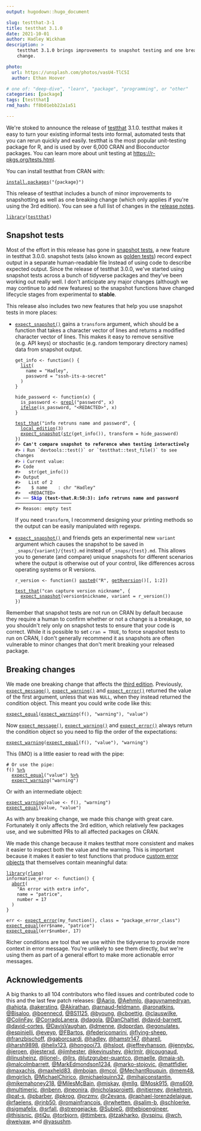 ```yaml
---
output: hugodown::hugo_document

slug: testthat-3-1
title: testthat 3.1.0
date: 2021-10-01
author: Hadley Wickham
description: >
    testthat 3.1.0 brings improvements to snapshot testing and one breaking
    change.

photo:
  url: https://unsplash.com/photos/vasU4-TlC5I
  author: Ethan Hoover

# one of: "deep-dive", "learn", "package", "programming", or "other"
categories: [package] 
tags: [testthat]
rmd_hash: ff8b01ebb22a1a51

---
```


<!--
TODO:
* [x] Look over / edit the post's title in the yaml
* [x] Edit (or delete) the description; note this appears in the Twitter card
* [x] Pick category and tags (see existing with [`hugodown::tidy_show_meta()`](https://rdrr.io/pkg/hugodown/man/use_tidy_post.html))
* [x] Find photo & update yaml metadata
* [x] Create `thumbnail-sq.jpg`; height and width should be equal
* [x] Create `thumbnail-wd.jpg`; width should be >5x height
* [x] [`hugodown::use_tidy_thumbnails()`](https://rdrr.io/pkg/hugodown/man/use_tidy_post.html)
* [x] Add intro sentence, e.g. the standard tagline for the package
* [x] [`usethis::use_tidy_thanks()`](https://usethis.r-lib.org/reference/use_tidy_thanks.html)
-->

We're stoked to announce the release of [testthat](http://testthat.r-lib.org/) 3.1.0. testthat makes it easy to turn your existing informal tests into formal, automated tests that you can rerun quickly and easily. testthat is the most popular unit-testing package for R, and is used by over 6,000 CRAN and Bioconductor packages. You can learn more about unit testing at <https://r-pkgs.org/tests.html>.

You can install testthat from CRAN with:

<div class="highlight">

<pre class='chroma'><code class='language-r' data-lang='r'><span class='nf'><a href='https://rdrr.io/r/utils/install.packages.html'>install.packages</a></span><span class='o'>(</span><span class='s'>"&#123;package&#125;"</span><span class='o'>)</span></code></pre>

</div>

This release of testthat includes a bunch of minor improvements to snapshotting as well as one breaking change (which only applies if you're using the 3rd edition). You can see a full list of changes in the [release notes](https://github.com/r-lib/testthat/blob/master/NEWS.md).

<div class="highlight">

<pre class='chroma'><code class='language-r' data-lang='r'><span class='kr'><a href='https://rdrr.io/r/base/library.html'>library</a></span><span class='o'>(</span><span class='nv'><a href='https://testthat.r-lib.org'>testthat</a></span><span class='o'>)</span></code></pre>

</div>

## Snapshot tests

Most of the effort in this release has gone in [snapshot tests](https://testthat.r-lib.org/articles/snapshotting.html), a new feature in testthat 3.0.0. snapshot tests (also known as [golden tests](https://ro-che.info/articles/2017-12-04-golden-tests)) record expect output in a separate human-readable file Instead of using code to describe expected output. Since the release of testthat 3.0.0, we've started using snapshot tests across a bunch of tidyverse packages and they've been working out really well. I don't anticipate any major changes (although we may continue to add new features) so the snapshot functions have changed lifecycle stages from experimental to **stable**.

This release also includes two new features that help you use snapshot tests in more places:

-   [`expect_snapshot()`](https://testthat.r-lib.org/reference/expect_snapshot.html) gains a `transform` argument, which should be a function that takes a character vector of lines and returns a modified character vector of lines. This makes it easy to remove sensitive (e.g. API keys) or stochastic (e.g. random temporary directory names) data from snapshot output.

    <div class="highlight">

    <pre class='chroma'><code class='language-r' data-lang='r'><span class='nv'>get_info</span> <span class='o'>&lt;-</span> <span class='kr'>function</span><span class='o'>(</span><span class='o'>)</span> <span class='o'>&#123;</span>
      <span class='nf'><a href='https://rdrr.io/r/base/list.html'>list</a></span><span class='o'>(</span>
        name <span class='o'>=</span> <span class='s'>"Hadley"</span>, 
        password <span class='o'>=</span> <span class='s'>"sssh-its-a-secret"</span>
      <span class='o'>)</span>
    <span class='o'>&#125;</span>

    <span class='nv'>hide_password</span> <span class='o'>&lt;-</span> <span class='kr'>function</span><span class='o'>(</span><span class='nv'>x</span><span class='o'>)</span> <span class='o'>&#123;</span>
      <span class='nv'>is_password</span> <span class='o'>&lt;-</span> <span class='nf'><a href='https://rdrr.io/r/base/grep.html'>grepl</a></span><span class='o'>(</span><span class='s'>"password"</span>, <span class='nv'>x</span><span class='o'>)</span>
      <span class='nf'><a href='https://rdrr.io/r/base/ifelse.html'>ifelse</a></span><span class='o'>(</span><span class='nv'>is_password</span>, <span class='s'>"&lt;REDACTED&gt;"</span>, <span class='nv'>x</span><span class='o'>)</span>
    <span class='o'>&#125;</span>

    <span class='nf'><a href='https://testthat.r-lib.org/reference/test_that.html'>test_that</a></span><span class='o'>(</span><span class='s'>"info retruns name and password"</span>, <span class='o'>&#123;</span>
      <span class='nf'><a href='https://testthat.r-lib.org/reference/local_edition.html'>local_edition</a></span><span class='o'>(</span><span class='m'>3</span><span class='o'>)</span>
      <span class='nf'><a href='https://testthat.r-lib.org/reference/expect_snapshot.html'>expect_snapshot</a></span><span class='o'>(</span><span class='nf'><a href='https://rdrr.io/r/utils/str.html'>str</a></span><span class='o'>(</span><span class='nf'>get_info</span><span class='o'>(</span><span class='o'>)</span><span class='o'>)</span>, transform <span class='o'>=</span> <span class='nv'>hide_password</span><span class='o'>)</span>
    <span class='o'>&#125;</span><span class='o'>)</span>
    <span class='c'>#&gt; <span style='font-weight: bold;'>Can't compare snapshot to reference when testing interactively</span></span>
    <span class='c'>#&gt; <span style='color: #0000BB;'>ℹ</span> Run `devtools::test()` or `testthat::test_file()` to see changes</span>
    <span class='c'>#&gt; <span style='color: #0000BB;'>ℹ</span> Current value:</span>
    <span class='c'>#&gt; Code</span>
    <span class='c'>#&gt;   str(get_info())</span>
    <span class='c'>#&gt; Output</span>
    <span class='c'>#&gt;   List of 2</span>
    <span class='c'>#&gt;    $ name    : chr "Hadley"</span>
    <span class='c'>#&gt;   &lt;REDACTED&gt;</span>
    <span class='c'>#&gt; ── <span style='color: #0000BB; font-weight: bold;'>Skip</span><span style='font-weight: bold;'> (test-that.R:50:3): info retruns name and password</span> ─────────────────────</span>
    <span class='c'>#&gt; Reason: empty test</span></code></pre>

    </div>

    If you need `transform`, I recommend designing your printing methods so the output can be easily manipulated with regexps.

-   [`expect_snapshot()`](https://testthat.r-lib.org/reference/expect_snapshot.html) and friends gets an experimental new `variant` argument which causes the snapshot to be saved in `_snaps/{variant}/{test}.md` instead of `_snaps/{test}.md`. This allows you to generate (and compare) unique snapshots for different scenarios where the output is otherwise out of your control, like differences across operating systems or R versions.

    <div class="highlight">

    <pre class='chroma'><code class='language-r' data-lang='r'><span class='nv'>r_version</span> <span class='o'>&lt;-</span> <span class='kr'>function</span><span class='o'>(</span><span class='o'>)</span> <span class='nf'><a href='https://rdrr.io/r/base/paste.html'>paste0</a></span><span class='o'>(</span><span class='s'>"R"</span>, <span class='nf'><a href='https://rdrr.io/r/base/numeric_version.html'>getRversion</a></span><span class='o'>(</span><span class='o'>)</span><span class='o'>[</span>, <span class='m'>1</span><span class='o'>:</span><span class='m'>2</span><span class='o'>]</span><span class='o'>)</span>

    <span class='nf'><a href='https://testthat.r-lib.org/reference/test_that.html'>test_that</a></span><span class='o'>(</span><span class='s'>"can capture version nickname"</span>, <span class='o'>&#123;</span>
      <span class='nf'><a href='https://testthat.r-lib.org/reference/expect_snapshot.html'>expect_snapshot</a></span><span class='o'>(</span><span class='nv'>version</span><span class='o'>$</span><span class='nv'>nickname</span>, variant <span class='o'>=</span> <span class='nf'>r_version</span><span class='o'>(</span><span class='o'>)</span><span class='o'>)</span>
    <span class='o'>&#125;</span><span class='o'>)</span></code></pre>

    </div>

Remember that snapshot tests are not run on CRAN by default because they require a human to confirm whether or not a change is a breakage, so you shouldn't rely only on snapshot tests to ensure that your code is correct. While it is possible to set `cran = TRUE`, to force snapshot tests to run on CRAN, I don't generally recommend it as snapshots are often vulnerable to minor changes that don't merit breaking your released package.

## Breaking changes

We made one breaking change that affects the [third edition](https://testthat.r-lib.org/articles/third-edition.html). Previously, [`expect_message()`](https://testthat.r-lib.org/reference/expect_error.html), [`expect_warning()`](https://testthat.r-lib.org/reference/expect_error.html) and [`expect_error()`](https://testthat.r-lib.org/reference/expect_error.html) returned the value of the first argument, unless that was `NULL`, when they instead returned the condition object. This meant you could write code like this:

<div class="highlight">

<pre class='chroma'><code class='language-r' data-lang='r'><span class='nf'><a href='https://testthat.r-lib.org/reference/equality-expectations.html'>expect_equal</a></span><span class='o'>(</span><span class='nf'><a href='https://testthat.r-lib.org/reference/expect_error.html'>expect_warning</a></span><span class='o'>(</span><span class='nf'>f</span><span class='o'>(</span><span class='o'>)</span>, <span class='s'>"warning"</span><span class='o'>)</span>, <span class='s'>"value"</span><span class='o'>)</span></code></pre>

</div>

Now [`expect_message()`](https://testthat.r-lib.org/reference/expect_error.html), [`expect_warning()`](https://testthat.r-lib.org/reference/expect_error.html) and [`expect_error()`](https://testthat.r-lib.org/reference/expect_error.html) always return the condition object so you need to flip the order of the expectations:

<div class="highlight">

<pre class='chroma'><code class='language-r' data-lang='r'><span class='nf'><a href='https://testthat.r-lib.org/reference/expect_error.html'>expect_warning</a></span><span class='o'>(</span><span class='nf'><a href='https://testthat.r-lib.org/reference/equality-expectations.html'>expect_equal</a></span><span class='o'>(</span><span class='nf'>f</span><span class='o'>(</span><span class='o'>)</span>, <span class='s'>"value"</span><span class='o'>)</span>, <span class='s'>"warning"</span><span class='o'>)</span></code></pre>

</div>

This (IMO) is a little easier to read with the pipe:

<div class="highlight">

<pre class='chroma'><code class='language-r' data-lang='r'><span class='c'># Or use the pipe:</span>
<span class='nf'>f</span><span class='o'>(</span><span class='o'>)</span> <span class='o'><a href='https://magrittr.tidyverse.org/reference/pipe.html'>%&gt;%</a></span> 
  <span class='nf'><a href='https://testthat.r-lib.org/reference/equality-expectations.html'>expect_equal</a></span><span class='o'>(</span><span class='s'>"value"</span><span class='o'>)</span> <span class='o'><a href='https://magrittr.tidyverse.org/reference/pipe.html'>%&gt;%</a></span> 
  <span class='nf'><a href='https://testthat.r-lib.org/reference/expect_error.html'>expect_warning</a></span><span class='o'>(</span><span class='s'>"warning"</span><span class='o'>)</span></code></pre>

</div>

Or with an intermediate object:

<div class="highlight">

<pre class='chroma'><code class='language-r' data-lang='r'><span class='nf'><a href='https://testthat.r-lib.org/reference/expect_error.html'>expect_warning</a></span><span class='o'>(</span><span class='nv'>value</span> <span class='o'>&lt;-</span> <span class='nf'>f</span><span class='o'>(</span><span class='o'>)</span>, <span class='s'>"warning"</span><span class='o'>)</span>
<span class='nf'><a href='https://testthat.r-lib.org/reference/equality-expectations.html'>expect_equal</a></span><span class='o'>(</span><span class='nv'>value</span>, <span class='s'>"value"</span><span class='o'>)</span></code></pre>

</div>

As with any breaking change, we made this change with great care. Fortunately it only affects the 3rd edition, which relatively few packages use, and we submitted PRs to all affected packages on CRAN.

We made this change because it makes testthat more consistent and makes it easier to inspect both the value and the warning. This is important because it makes it easier to test functions that produce [custom error objects](https://adv-r.hadley.nz/conditions.html#custom-conditions) that themselves contain meaningful data:

<div class="highlight">

<pre class='chroma'><code class='language-r' data-lang='r'><span class='kr'><a href='https://rdrr.io/r/base/library.html'>library</a></span><span class='o'>(</span><span class='nv'><a href='https://rlang.r-lib.org'>rlang</a></span><span class='o'>)</span>
<span class='nv'>informative_error</span> <span class='o'>&lt;-</span> <span class='kr'>function</span><span class='o'>(</span><span class='o'>)</span> <span class='o'>&#123;</span>
  <span class='nf'><a href='https://rlang.r-lib.org/reference/abort.html'>abort</a></span><span class='o'>(</span>
    <span class='s'>"An error with extra info"</span>,
    name <span class='o'>=</span> <span class='s'>"patrice"</span>,
    number <span class='o'>=</span> <span class='m'>17</span>
  <span class='o'>)</span>
<span class='o'>&#125;</span>

<span class='nv'>err</span> <span class='o'>&lt;-</span> <span class='nf'><a href='https://testthat.r-lib.org/reference/expect_error.html'>expect_error</a></span><span class='o'>(</span><span class='nf'>my_function</span><span class='o'>(</span><span class='o'>)</span>, class <span class='o'>=</span> <span class='s'>"package_error_class"</span><span class='o'>)</span>
<span class='nf'><a href='https://testthat.r-lib.org/reference/equality-expectations.html'>expect_equal</a></span><span class='o'>(</span><span class='nv'>err</span><span class='o'>$</span><span class='nv'>name</span>, <span class='s'>"patrice"</span><span class='o'>)</span>
<span class='nf'><a href='https://testthat.r-lib.org/reference/equality-expectations.html'>expect_equal</a></span><span class='o'>(</span><span class='nv'>err</span><span class='o'>$</span><span class='nv'>number</span>, <span class='m'>17</span><span class='o'>)</span></code></pre>

</div>

Richer conditions are tool that we use within the tidyverse to provide more context in error message. You're unlikely to see them directly, but we're using them as part of a general effort to make more actionable error messages.

## Acknowledgements

A big thanks to all 104 contributors who filed issues and contributed code to this and the last few patch releases: [@Aariq](https://github.com/Aariq), [@Aehmlo](https://github.com/Aehmlo), [@aguynamedryan](https://github.com/aguynamedryan), [@ahjota](https://github.com/ahjota), [@akersting](https://github.com/akersting), [@Akirathan](https://github.com/Akirathan), [@arnaud-feldmann](https://github.com/arnaud-feldmann), [@aronatkins](https://github.com/aronatkins), [@Bisaloo](https://github.com/Bisaloo), [@boennecd](https://github.com/boennecd), [@BS1125](https://github.com/BS1125), [@byoung](https://github.com/byoung), [@cboettig](https://github.com/cboettig), [@clauswilke](https://github.com/clauswilke), [@ColinFay](https://github.com/ColinFay), [@CorradoLanera](https://github.com/CorradoLanera), [@dagola](https://github.com/dagola), [@DanChaltiel](https://github.com/DanChaltiel), [@david-barnett](https://github.com/david-barnett), [@david-cortes](https://github.com/david-cortes), [@DavisVaughan](https://github.com/DavisVaughan), [@dmenne](https://github.com/dmenne), [@dpprdan](https://github.com/dpprdan), [@egonulates](https://github.com/egonulates), [@espinielli](https://github.com/espinielli), [@eveyp](https://github.com/eveyp), [@FBartos](https://github.com/FBartos), [@federicomarini](https://github.com/federicomarini), [@flying-sheep](https://github.com/flying-sheep), [@franzbischoff](https://github.com/franzbischoff), [@gaborcsardi](https://github.com/gaborcsardi), [@hadley](https://github.com/hadley), [@hamstr147](https://github.com/hamstr147), [@harell](https://github.com/harell), [@harsh9898](https://github.com/harsh9898), [@helix123](https://github.com/helix123), [@hongooi73](https://github.com/hongooi73), [@hsloot](https://github.com/hsloot), [@jeffreyhanson](https://github.com/jeffreyhanson), [@jennybc](https://github.com/jennybc), [@jeroen](https://github.com/jeroen), [@jesterxd](https://github.com/jesterxd), [@jimhester](https://github.com/jimhester), [@kevinushey](https://github.com/kevinushey), [@krlmlr](https://github.com/krlmlr), [@lcougnaud](https://github.com/lcougnaud), [@linusheinz](https://github.com/linusheinz), [@lionel-](https://github.com/lionel-), [@llrs](https://github.com/llrs), [@lutzgruber-quantco](https://github.com/lutzgruber-quantco), [@maelle](https://github.com/maelle), [@maia-sh](https://github.com/maia-sh), [@malcolmbarrett](https://github.com/malcolmbarrett), [@MarkEdmondson1234](https://github.com/MarkEdmondson1234), [@marko-stojovic](https://github.com/marko-stojovic), [@mattfidler](https://github.com/mattfidler), [@maxachis](https://github.com/maxachis), [@maxheld83](https://github.com/maxheld83), [@mbojan](https://github.com/mbojan), [@mcol](https://github.com/mcol), [@MechantRouquin](https://github.com/MechantRouquin), [@mem48](https://github.com/mem48), [@mgirlich](https://github.com/mgirlich), [@MichaelChirico](https://github.com/MichaelChirico), [@michaelquinn32](https://github.com/michaelquinn32), [@mihaiconstantin](https://github.com/mihaiconstantin), [@mikemahoney218](https://github.com/mikemahoney218), [@MilesMcBain](https://github.com/MilesMcBain), [@mjskay](https://github.com/mjskay), [@mllg](https://github.com/mllg), [@Mosk915](https://github.com/Mosk915), [@ms609](https://github.com/ms609), [@multimeric](https://github.com/multimeric), [@nbenn](https://github.com/nbenn), [@neonira](https://github.com/neonira), [@nicholasproietti](https://github.com/nicholasproietti), [@njtierney](https://github.com/njtierney), [@nkehrein](https://github.com/nkehrein), [@pat-s](https://github.com/pat-s), [@pbarber](https://github.com/pbarber), [@pkrog](https://github.com/pkrog), [@przmv](https://github.com/przmv), [@r2evans](https://github.com/r2evans), [@raphael-lorenzdelaigue](https://github.com/raphael-lorenzdelaigue), [@rfaelens](https://github.com/rfaelens), [@rjnb50](https://github.com/rjnb50), [@romainfrancois](https://github.com/romainfrancois), [@rwhetten](https://github.com/rwhetten), [@salim-b](https://github.com/salim-b), [@schloerke](https://github.com/schloerke), [@sigmafelix](https://github.com/sigmafelix), [@srfall](https://github.com/srfall), [@strengejacke](https://github.com/strengejacke), [@SubieG](https://github.com/SubieG), [@thebioengineer](https://github.com/thebioengineer), [@thisisnic](https://github.com/thisisnic), [@tiQu](https://github.com/tiQu), [@torbjorn](https://github.com/torbjorn), [@ttimbers](https://github.com/ttimbers), [@tzakharko](https://github.com/tzakharko), [@vspinu](https://github.com/vspinu), [@wch](https://github.com/wch), [@weiyaw](https://github.com/weiyaw), and [@yasushm](https://github.com/yasushm).

